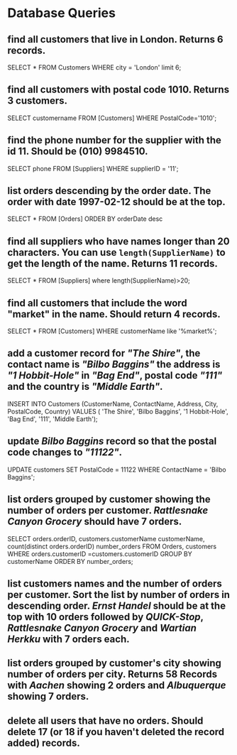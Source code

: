 # Database Queries

## find all customers that live in London. Returns 6 records.
SELECT * FROM Customers WHERE city = 'London' limit 6;
## find all customers with postal code 1010. Returns 3 customers.
SELECT customername FROM [Customers] WHERE PostalCode='1010';
## find the phone number for the supplier with the id 11. Should be (010) 9984510.
SELECT phone FROM [Suppliers] WHERE supplierID = '11';
## list orders descending by the order date. The order with date 1997-02-12 should be at the top.
SELECT * FROM [Orders] ORDER BY orderDate desc

## find all suppliers who have names longer than 20 characters. You can use `length(SupplierName)` to get the length of the name. Returns 11 records.
SELECT * FROM [Suppliers] where length(SupplierName)>20;

## find all customers that include the word "market" in the name. Should return 4 records.

SELECT * FROM [Customers] WHERE customerName like '%market%';

## add a customer record for _"The Shire"_, the contact name is _"Bilbo Baggins"_ the address is _"1 Hobbit-Hole"_ in _"Bag End"_, postal code _"111"_ and the country is _"Middle Earth"_.

INSERT INTO Customers (CustomerName, ContactName, Address, City, PostalCode, Country) VALUES ( 'The Shire', 'Bilbo Baggins', '1 Hobbit-Hole', 'Bag End', '111', 'Middle Earth');

## update _Bilbo Baggins_ record so that the postal code changes to _"11122"_.
UPDATE customers SET PostalCode = 11122 WHERE ContactName = 'Bilbo Baggins';
## list orders grouped by customer showing the number of orders per customer. _Rattlesnake Canyon Grocery_ should have 7 orders.

SELECT orders.orderID, customers.customerName customerName, count(distinct orders.orderID) number_orders FROM Orders, customers  WHERE  orders.customerID =customers.customerID  GROUP BY customerName ORDER BY number_orders;

## list customers names and the number of orders per customer. Sort the list by number of orders in descending order. _Ernst Handel_ should be at the top with 10 orders followed by _QUICK-Stop_, _Rattlesnake Canyon Grocery_ and _Wartian Herkku_ with 7 orders each.

## list orders grouped by customer's city showing number of orders per city. Returns 58 Records with _Aachen_ showing 2 orders and _Albuquerque_ showing 7 orders.

## delete all users that have no orders. Should delete 17 (or 18 if you haven't deleted the record added) records.
